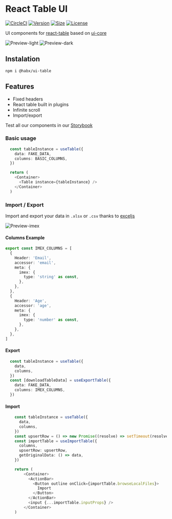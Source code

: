 
# React Table UI

[![CircleCI](https://img.shields.io/circleci/build/github/habx/ui-table)](https://app.circleci.com/pipelines/github/habx/ui-table)
[![Version](https://img.shields.io/npm/v/@habx/ui-table)](https://www.npmjs.com/package/@habx/ui-table)
[![Size](https://img.shields.io/bundlephobia/min/@habx/ui-table)](https://bundlephobia.com/result?p=@habx/ui-table)
[![License](https://img.shields.io/github/license/habx/ui-table)](/LICENSE)


UI components for [react-table](https://github.com/tannerlinsley/react-table) based on [ui-core](https://github.com/habx/ui-core)

![Preview-light](https://res.cloudinary.com/habx/image/upload/v1616506914/tech/ui-table/table-light.png)
![Preview-dark](https://res.cloudinary.com/habx/image/upload/v1616506987/tech/ui-table/table-dark.png)


## Instalation
```shell 
npm i @habx/ui-table
 ```

## Features

* Fixed headers
* React table built in plugins
* Infinite scroll
* Import/export

Test all our components in our [Storybook](https://habx.github.io/ui-table/)

### Basic usage

````typescript jsx
  const tableInstance = useTable({
    data: FAKE_DATA,
    columns: BASIC_COLUMNS,
  })

  return (
    <Container>
      <Table instance={tableInstance} />
    </Container>
  )
````


### Import / Export

Import and export your data in `.xlsx` or `.csv` thanks to [exceljs](https://github.com/exceljs/exceljs)

![Preview-imex](https://res.cloudinary.com/habx/image/upload/v1616507243/tech/ui-table/imex.gif)


#### Columns Example

```typescript jsx
export const IMEX_COLUMNS = [
  {
    Header: 'Email',
    accessor: 'email',
    meta: {
      imex: {
        type: 'string' as const,
      },
    },
  },
  {
    Header: 'Age',
    accessor: 'age',
    meta: {
      imex: {
        type: 'number' as const,
      },
    },
  },
]
```

#### Export
````typescript jsx
  const tableInstance = useTable({
    data,
    columns,
  })
  const [downloadTableData] = useExportTable({
    data: FAKE_DATA,
    columns: IMEX_COLUMNS,
  })
````

#### Import
````typescript jsx
    const tableInstance = useTable({
      data,
      columns,
    })
    const upsertRow = () => new Promise((resolve) => setTimeout(resolve, 1000))
    const importTable = useImportTable({
      columns,
      upsertRow: upsertRow,
      getOriginalData: () => data,
    })

    return (
        <Container>
          <ActionBar>
            <Button outline onClick={importTable.browseLocalFiles}>
              Import
            </Button>
          </ActionBar>
          <input {...importTable.inputProps} />
        </Container>
    )
````
